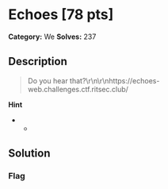 # Echoes [78 pts]

**Category:** We
**Solves:** 237

## Description
>Do you hear that?\r\n\r\nhttps://echoes-web.challenges.ctf.ritsec.club/

**Hint**
* -

## Solution

### Flag

